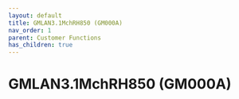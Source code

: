 ```yaml
---
layout: default
title: GMLAN3.1MchRH850 (GM000A)
nav_order: 1
parent: Customer Functions
has_children: true
---
```

# GMLAN3.1MchRH850 (GM000A)
